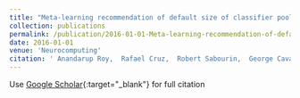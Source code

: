```yaml
---
title: "Meta-learning recommendation of default size of classifier pool for META-DES"
collection: publications
permalink: /publication/2016-01-01-Meta-learning-recommendation-of-default-size-of-classifier-pool-for-META-DES
date: 2016-01-01
venue: 'Neurocomputing'
citation: ' Anandarup Roy,  Rafael Cruz,  Robert Sabourin,  George Cavalcanti, &quot;Meta-learning recommendation of default size of classifier pool for META-DES.&quot; Neurocomputing, 2016.'
---
```

Use [Google Scholar](https://scholar.google.com/scholar?q=Meta+learning+recommendation+of+default+size+of+classifier+pool+for+META+DES){:target="_blank"} for full citation